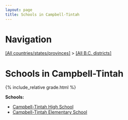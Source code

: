 ```yaml
---
layout: page
title: Schools in Campbell-Tintah
---
```

# Navigation

[[All countries/states/provinces]](../..) > [[All B.C. districts]](..)

# Schools in Campbell-Tintah

{% include_relative grade.html %}

**Schools:**

- [Campbell-Tintah High School](Campbell-Tintah_High_School.md)
- [Campbell-Tintah Elementary School](Campbell-Tintah_Elementary_School.md)
